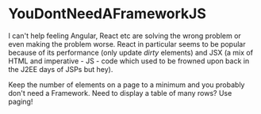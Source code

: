 # YouDontNeedAFrameworkJS

I can't help feeling Angular, React etc are solving the wrong problem or even making the problem worse. React in particular seems to be popular because of its performance (only update _dirty_ elements) and JSX (a mix of HTML and imperative - JS - code which used to be frowned upon back in the J2EE days of JSPs but hey).

Keep the number of elements on a page to a minimum and you probably don't need a Framework. Need to display a table of many rows? Use paging!
